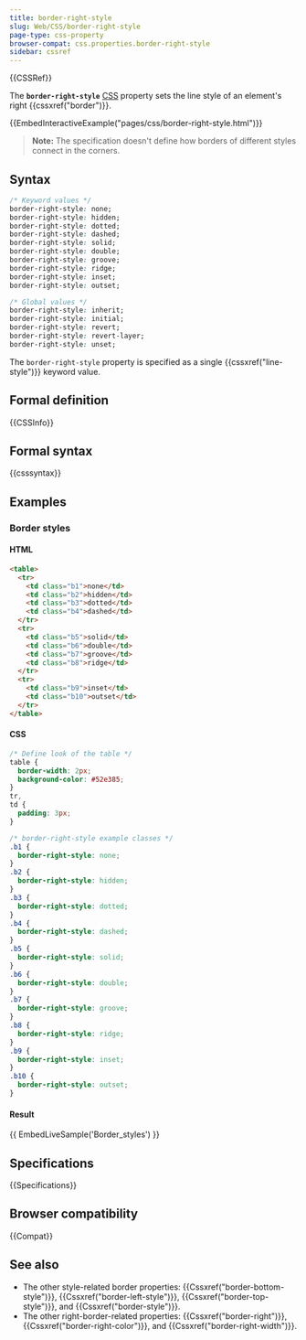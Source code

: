 ```yaml
---
title: border-right-style
slug: Web/CSS/border-right-style
page-type: css-property
browser-compat: css.properties.border-right-style
sidebar: cssref
---
```


{{CSSRef}}

The **`border-right-style`** [CSS](/en-US/docs/Web/CSS) property sets the line style of an element's right {{cssxref("border")}}.

{{EmbedInteractiveExample("pages/css/border-right-style.html")}}

> **Note:** The specification doesn't define how borders of different styles connect in the corners.

## Syntax

```css
/* Keyword values */
border-right-style: none;
border-right-style: hidden;
border-right-style: dotted;
border-right-style: dashed;
border-right-style: solid;
border-right-style: double;
border-right-style: groove;
border-right-style: ridge;
border-right-style: inset;
border-right-style: outset;

/* Global values */
border-right-style: inherit;
border-right-style: initial;
border-right-style: revert;
border-right-style: revert-layer;
border-right-style: unset;
```

The `border-right-style` property is specified as a single {{cssxref("line-style")}} keyword value.

## Formal definition

{{CSSInfo}}

## Formal syntax

{{csssyntax}}

## Examples

### Border styles

#### HTML

```html
<table>
  <tr>
    <td class="b1">none</td>
    <td class="b2">hidden</td>
    <td class="b3">dotted</td>
    <td class="b4">dashed</td>
  </tr>
  <tr>
    <td class="b5">solid</td>
    <td class="b6">double</td>
    <td class="b7">groove</td>
    <td class="b8">ridge</td>
  </tr>
  <tr>
    <td class="b9">inset</td>
    <td class="b10">outset</td>
  </tr>
</table>
```

#### CSS

```css
/* Define look of the table */
table {
  border-width: 2px;
  background-color: #52e385;
}
tr,
td {
  padding: 3px;
}

/* border-right-style example classes */
.b1 {
  border-right-style: none;
}
.b2 {
  border-right-style: hidden;
}
.b3 {
  border-right-style: dotted;
}
.b4 {
  border-right-style: dashed;
}
.b5 {
  border-right-style: solid;
}
.b6 {
  border-right-style: double;
}
.b7 {
  border-right-style: groove;
}
.b8 {
  border-right-style: ridge;
}
.b9 {
  border-right-style: inset;
}
.b10 {
  border-right-style: outset;
}
```

#### Result

{{ EmbedLiveSample('Border_styles') }}

## Specifications

{{Specifications}}

## Browser compatibility

{{Compat}}

## See also

- The other style-related border properties: {{Cssxref("border-bottom-style")}}, {{Cssxref("border-left-style")}}, {{Cssxref("border-top-style")}}, and {{Cssxref("border-style")}}.
- The other right-border-related properties: {{Cssxref("border-right")}}, {{Cssxref("border-right-color")}}, and {{Cssxref("border-right-width")}}.
